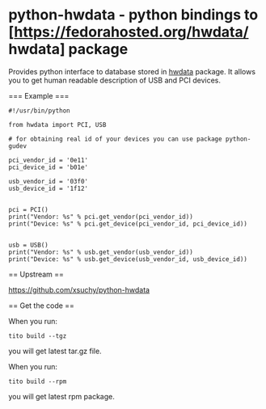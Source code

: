 # python-hwdata - python bindings to [https://fedorahosted.org/hwdata/ hwdata] package

Provides python interface to database stored in [hwdata](https://fedorahosted.org/hwdata/) package.
It allows you to get human readable description of USB and PCI devices.


=== Example ===

```
#!/usr/bin/python

from hwdata import PCI, USB

# for obtaining real id of your devices you can use package python-gudev

pci_vendor_id = '0e11'
pci_device_id = 'b01e'

usb_vendor_id = '03f0'
usb_device_id = '1f12'


pci = PCI()
print("Vendor: %s" % pci.get_vendor(pci_vendor_id))
print("Device: %s" % pci.get_device(pci_vendor_id, pci_device_id))


usb = USB()
print("Vendor: %s" % usb.get_vendor(usb_vendor_id))
print("Device: %s" % usb.get_device(usb_vendor_id, usb_device_id))
```

== Upstream ==

https://github.com/xsuchy/python-hwdata

== Get the code ==

When you run:
```
tito build --tgz
```
you will get latest tar.gz file.

When you run:
```
tito build --rpm
```
you will get latest rpm package.
